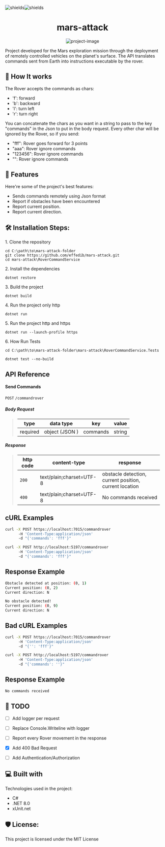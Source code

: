 <p align="left"><img src="https://github.com/effedib/mars-attack/actions/workflows/dotnet.yml/badge.svg?branch=main" alt="shields"><img src="https://img.shields.io/codecov/c/github/effedib/mars-attack" alt="shields"></p>
<h1 align="center" id="title">mars-attack</h1>

<p align="center"><img src="https://socialify.git.ci/effedib/mars-attack/image?language=1&amp;name=1&amp;owner=1&amp;theme=Light" alt="project-image"></p>

<p id="description">Project developed for the Mars exploration mission through the deployment of remotely controlled vehicles on the planet's surface. The API translates commands sent from Earth into instructions executable by the rover.</p>
  

<h2>👷 How It works</h2>

The Rover accepts the commands as chars:

*   'f':   forward
*   'b':   backward
*   'l':   turn left
*   'r':   turn right

You can concatenate the chars as you want in a string to pass to the key "commands" in the Json to put in the body request.
Every other char will be ignored by the Rover, so if you send:

*   "fff":   Rover goes forward for 3 points
*   "aaa":   Rover ignore commands
*   "123456":   Rover ignore commands
*   "":   Rover ignore commands

<h2>🧐 Features</h2>

Here're some of the project's best features:

*   Sends commands remotely using Json format
*   Report if obstacles have been encountered
*   Report current position.
*   Report current direction.

<h2>🛠️ Installation Steps:</h2>

<p>1. Clone the repository</p>

```
cd C:\path\to\mars-attack-folder
git clone https://github.com/effedib/mars-attack.git
cd mars-attack\RoverCommandService
```

<p>2. Install the dependencies</p>

```
dotnet restore
```

<p>3. Build the project</p>

```
dotnet build
```

<p>4. Run the project only http</p>

```
dotnet run
```

<p>5. Run the project http and https</p>

```
dotnet run --launch-profile https
```

<p>6. How Run Tests</p>

```
cd C:\path\to\mars-attack-folder\mars-attack\RoverCommandService.Tests
```
```
dotnet test --no-build
```


## API Reference

#### Send Commands

 <summary><code>POST</code> <code>/commandrover</code></summary>

##### Body Request

> |  type     | data type               | key | value                                   |
> |-----------|-------------------------|-----------------|-----------------------------------------------------|
> |  required | object (JSON )   | commands | string |


##### Response

> | http code     | content-type                      | response                                                            |
> |---------------|-----------------------------------|---------------------------------------------------------------------|
> | `200`         | text/plain;charset=UTF-8        | obstacle detection, current position, current location |
> | `400`         | text/plain;charset=UTF-8        | No commands received |


## cURL Examples

```bash
curl -X POST https://localhost:7015/commandrover
      -H 'Content-Type:application/json'
      -d "{'commands': 'fff'}"

curl -X POST http://localhost:5197/commandrover
      -H 'Content-Type:application/json'
      -d "{'commands': 'fff'}"

```

## Response Example

```bash
Obstacle detected at position: (0, 1)
Current position: (0, 2)
Current direction: N

No obstacle detected!
Current position: (0, 9)
Current direction: N
```

## Bad cURL Examples

```bash
curl -X POST https://localhost:7015/commandrover
      -H 'Content-Type:application/json'
      -d "{'': 'fff'}"

curl -X POST http://localhost:5197/commandrover
      -H 'Content-Type:application/json'
      -d "{'commands': ''}"

```

## Response Example

```bash
No commands received
```

<h2>📝 TODO</h2>

- [ ] Add logger per request
- [ ] Replace Console.Writeline with logger
- [ ] Report every Rover movement in the response
- [X] Add 400 Bad Request
- [ ] Add Authentication/Authorization


<h2>💻 Built with</h2>

Technologies used in the project:

*   C#
*   .NET 8.0
*   xUnit.net

<h2>🛡️ License:</h2>

This project is licensed under the MIT License
